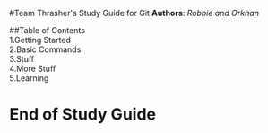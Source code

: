 #Team Thrasher's Study Guide for Git
**Authors**: *Robbie and Orkhan*

##Table of Contents    
1.Getting Started  
2.Basic Commands  
3.Stuff  
4.More Stuff  
5.Learning  












End of Study Guide
================


